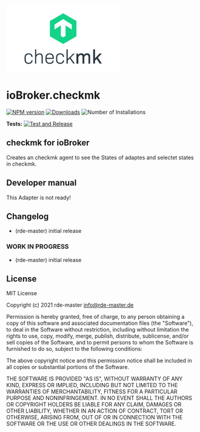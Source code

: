 ![Logo](admin/checkmk_logo.png)
# ioBroker.checkmk

[![NPM version](https://img.shields.io/npm/v/iobroker.template.svg)](https://www.npmjs.com/package/iobroker.template)
[![Downloads](https://img.shields.io/npm/dm/iobroker.template.svg)](https://www.npmjs.com/package/iobroker.template)
![Number of Installations](https://iobroker.live/badges/template-installed.svg)


**Tests:** [![Test and Release](https://github.com/rde-master/ioBroker.checkmk/actions/workflows/test-and-release.yml/badge.svg)](https://github.com/rde-master/ioBroker.checkmk/actions/workflows/test-and-release.yml)

## checkmk for ioBroker

Creates an checkmk agent to see the States of adaptes and selectet states in checkmk.

## Developer manual
This Adapter is not ready!


## Changelog

* (rde-master) initial release

### **WORK IN PROGRESS**
* (rde-master) initial release

## License
MIT License

Copyright (c) 2021 rde-master <info@rde-master.de>

Permission is hereby granted, free of charge, to any person obtaining a copy
of this software and associated documentation files (the "Software"), to deal
in the Software without restriction, including without limitation the rights
to use, copy, modify, merge, publish, distribute, sublicense, and/or sell
copies of the Software, and to permit persons to whom the Software is
furnished to do so, subject to the following conditions:

The above copyright notice and this permission notice shall be included in all
copies or substantial portions of the Software.

THE SOFTWARE IS PROVIDED "AS IS", WITHOUT WARRANTY OF ANY KIND, EXPRESS OR
IMPLIED, INCLUDING BUT NOT LIMITED TO THE WARRANTIES OF MERCHANTABILITY,
FITNESS FOR A PARTICULAR PURPOSE AND NONINFRINGEMENT. IN NO EVENT SHALL THE
AUTHORS OR COPYRIGHT HOLDERS BE LIABLE FOR ANY CLAIM, DAMAGES OR OTHER
LIABILITY, WHETHER IN AN ACTION OF CONTRACT, TORT OR OTHERWISE, ARISING FROM,
OUT OF OR IN CONNECTION WITH THE SOFTWARE OR THE USE OR OTHER DEALINGS IN THE
SOFTWARE.